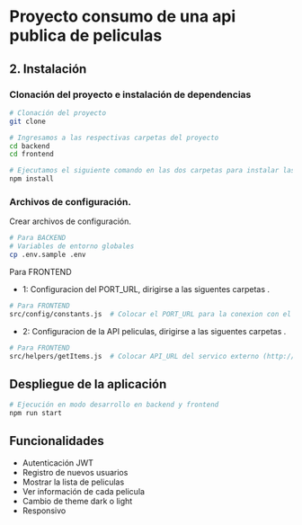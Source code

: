 # Proyecto consumo de una api publica de peliculas

## 2. Instalación

### Clonación del proyecto e instalación de dependencias

```bash
# Clonación del proyecto
git clone 

# Ingresamos a las respectivas carpetas del proyecto
cd backend
cd frontend

# Ejecutamos el siguiente comando en las dos carpetas para instalar las dependencias
npm install
```

### Archivos de configuración.


Crear archivos de configuración.

```bash
# Para BACKEND
# Variables de entorno globales
cp .env.sample .env

```

Para FRONTEND

- 1: Configuracion del PORT_URL, dirigirse a las siguentes carpetas .

```bash
# Para FRONTEND
src/config/constants.js  # Colocar el PORT_URL para la conexion con el backend.

```


- 2: Configuracion de la API peliculas, dirigirse a las siguentes carpetas .

```bash
# Para FRONTEND
src/helpers/getItems.js  # Colocar API_URL del servico externo (http://www.omdbapi.com)

```

## Despliegue de la aplicación

```bash
# Ejecución en modo desarrollo en backend y frontend
npm run start
```

## Funcionalidades

- Autenticación JWT
- Registro de nuevos usuarios
- Mostrar la lista de peliculas
- Ver información de cada pelicula
- Cambio de theme dark o light 
- Responsivo